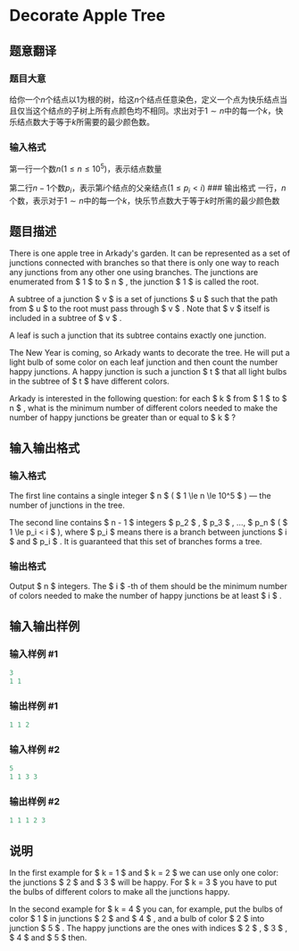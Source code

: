 # Decorate Apple Tree

## 题意翻译

### 题目大意

给你一个$n$个结点以$1$为根的树，给这$n$个结点任意染色，定义一个点为快乐结点当且仅当这个结点的子树上所有点颜色均不相同。求出对于$1\sim n$中的每一个$k$，快乐结点数大于等于$k$所需要的最少颜色数。

### 输入格式

第一行一个数$n(1\le n\le 10^5)$，表示结点数量

第二行$n-1$个数$p_i$，表示第$i$个结点的父亲结点$(1\le p_i<i)$ ### 输出格式 一行，$n$个数，表示对于$1\sim n$中的每一个$k$，快乐节点数大于等于$k$时所需的最少颜色数

## 题目描述

There is one apple tree in Arkady's garden. It can be represented as a set of junctions connected with branches so that there is only one way to reach any junctions from any other one using branches. The junctions are enumerated from $ 1 $ to $ n $ , the junction $ 1 $ is called the root.

A subtree of a junction $ v $ is a set of junctions $ u $ such that the path from $ u $ to the root must pass through $ v $ . Note that $ v $ itself is included in a subtree of $ v $ .

A leaf is such a junction that its subtree contains exactly one junction.

The New Year is coming, so Arkady wants to decorate the tree. He will put a light bulb of some color on each leaf junction and then count the number happy junctions. A happy junction is such a junction $ t $ that all light bulbs in the subtree of $ t $ have different colors.

Arkady is interested in the following question: for each $ k $ from $ 1 $ to $ n $ , what is the minimum number of different colors needed to make the number of happy junctions be greater than or equal to $ k $ ?

## 输入输出格式

### 输入格式

The first line contains a single integer $ n $ ( $ 1 \le n \le 10^5 $ ) — the number of junctions in the tree.

The second line contains $ n - 1 $ integers $ p_2 $ , $ p_3 $ , ..., $ p_n $ ( $ 1 \le p_i < i $ ), where $ p_i $ means there is a branch between junctions $ i $ and $ p_i $ . It is guaranteed that this set of branches forms a tree.

### 输出格式

Output $ n $ integers. The $ i $ -th of them should be the minimum number of colors needed to make the number of happy junctions be at least $ i $ .

## 输入输出样例

### 输入样例 #1

```cpp
3
1 1

```
### 输出样例 #1

```cpp
1 1 2 

```
### 输入样例 #2

```cpp
5
1 1 3 3

```
### 输出样例 #2

```cpp
1 1 1 2 3 

```
## 说明

In the first example for $ k = 1 $ and $ k = 2 $ we can use only one color: the junctions $ 2 $ and $ 3 $ will be happy. For $ k = 3 $ you have to put the bulbs of different colors to make all the junctions happy.

In the second example for $ k = 4 $ you can, for example, put the bulbs of color $ 1 $ in junctions $ 2 $ and $ 4 $ , and a bulb of color $ 2 $ into junction $ 5 $ . The happy junctions are the ones with indices $ 2 $ , $ 3 $ , $ 4 $ and $ 5 $ then.


